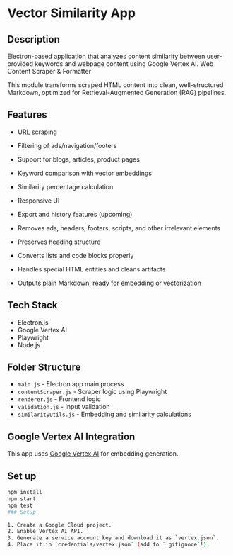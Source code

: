 # Vector Similarity App

## Description
Electron-based application that analyzes content similarity between user-provided keywords and webpage content using Google Vertex AI.
 Web Content Scraper & Formatter

This module transforms scraped HTML content into clean, well-structured Markdown, optimized for Retrieval-Augmented Generation (RAG) pipelines.

## Features
- URL scraping
- Filtering of ads/navigation/footers
- Support for blogs, articles, product pages
- Keyword comparison with vector embeddings
- Similarity percentage calculation
- Responsive UI
- Export and history features (upcoming)

- Removes ads, headers, footers, scripts, and other irrelevant elements
- Preserves heading structure
- Converts lists and code blocks properly
- Handles special HTML entities and cleans artifacts
- Outputs plain Markdown, ready for embedding or vectorization

## Tech Stack
- Electron.js
- Google Vertex AI
- Playwright
- Node.js

## Folder Structure

- `main.js` - Electron app main process
- `contentScraper.js` - Scraper logic using Playwright
- `renderer.js` - Frontend logic
- `validation.js` - Input validation
- `similarityUtils.js` - Embedding and similarity calculations

## Google Vertex AI Integration

This app uses [Google Vertex AI](https://cloud.google.com/vertex-ai) for embedding generation.

## Set up 
```bash
npm install
npm start
npm test
### Setup

1. Create a Google Cloud project.
2. Enable Vertex AI API.
3. Generate a service account key and download it as `vertex.json`.
4. Place it in `credentials/vertex.json` (add to `.gitignore`!).


